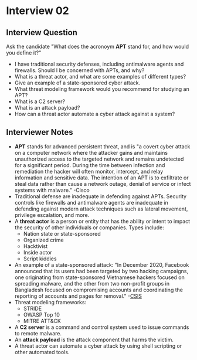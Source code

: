 # Interview 02

## Interview Question

Ask the candidate "What does the acronoym **APT** stand for, and how would you define it?"

- I have traditional security defenses, including antimalware agents and firewalls. Should I be concerned with APTs, and why?
- What is a threat actor, and what are some examples of different types?
- Give an example of a state-sponsored cyber attack.
- What threat modeling framework would you recommend for studying an APT?
- What is a C2 server?
- What is an attack payload?
- How can a threat actor automate a cyber attack against a system?

## Interviewer Notes

- **APT** stands for advanced persistent threat, and is "a covert cyber attack on a computer network where the attacker gains and maintains unauthorized access to the targeted network and remains undetected for a significant period. During the time between infection and remediation the hacker will often monitor, intercept, and relay information and sensitive data. The intention of an APT is to exfiltrate or steal data rather than cause a network outage, denial of service or infect systems with malware." -Cisco
- Traditional defense are inadequate in defending against APTs. Security controls like firewalls and antimalware agents are inadequate in defending against modern attack techniques such as lateral movement, privilege escalation, and more.
- A **threat actor** is a person or entity that has the ability or intent to impact the security of other individuals or companies. Types include:
  - Nation state or state-sponsored
  - Organized crime
  - Hacktivist
  - Inside actor
  - Script kiddies
- An example of a state-sponsored attack: "In December 2020, Facebook announced that its users had been targeted by two hacking campaigns, one originating from state-sponsored Vietnamese hackers focused on spreading malware, and the other from two non-profit groups in Bangladesh focused on compromising accounts and coordinating the reporting of accounts and pages for removal." -[CSIS](https://www.csis.org/programs/strategic-technologies-program/significant-cyber-incidents)
- Threat modeling frameworks:
  - STRIDE
  - OWASP Top 10 
  - MITRE ATT&CK
- A **C2 server** is a command and control system used to issue commands to remote malware.
- An **attack payload** is the attack component that harms the victim.
- A threat actor can automate a cyber attack by using shell scripting or other automated tools.
